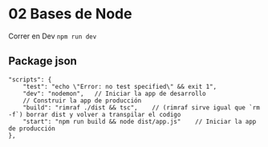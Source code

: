 # 02 Bases de Node

Correr en Dev `npm run dev`


## Package json
```
"scripts": {
    "test": "echo \"Error: no test specified\" && exit 1",
    "dev": "nodemon",   // Iniciar la app de desarrollo
    // Construir la app de producción
    "build": "rimraf ./dist && tsc",    // (rimraf sirve igual que `rm -f`) borrar dist y volver a transpilar el codigo    
    "start": "npm run build && node dist/app.js"    // Iniciar la app de producción
},
```